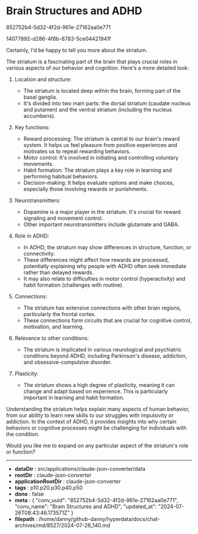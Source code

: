 # Brain Structures and ADHD

852752b4-5d32-4f2d-961e-27162aa0e771

14077892-d286-4f6b-8783-5ce04421941f

 Certainly, I'd be happy to tell you more about the striatum. 

The striatum is a fascinating part of the brain that plays crucial roles in various aspects of our behavior and cognition. Here's a more detailed look:

1. Location and structure:
   - The striatum is located deep within the brain, forming part of the basal ganglia.
   - It's divided into two main parts: the dorsal striatum (caudate nucleus and putamen) and the ventral striatum (including the nucleus accumbens).

2. Key functions:
   - Reward processing: The striatum is central to our brain's reward system. It helps us feel pleasure from positive experiences and motivates us to repeat rewarding behaviors.
   - Motor control: It's involved in initiating and controlling voluntary movements.
   - Habit formation: The striatum plays a key role in learning and performing habitual behaviors.
   - Decision-making: It helps evaluate options and make choices, especially those involving rewards or punishments.

3. Neurotransmitters:
   - Dopamine is a major player in the striatum. It's crucial for reward signaling and movement control.
   - Other important neurotransmitters include glutamate and GABA.

4. Role in ADHD:
   - In ADHD, the striatum may show differences in structure, function, or connectivity.
   - These differences might affect how rewards are processed, potentially explaining why people with ADHD often seek immediate rather than delayed rewards.
   - It may also relate to difficulties in motor control (hyperactivity) and habit formation (challenges with routine).

5. Connections:
   - The striatum has extensive connections with other brain regions, particularly the frontal cortex.
   - These connections form circuits that are crucial for cognitive control, motivation, and learning.

6. Relevance to other conditions:
   - The striatum is implicated in various neurological and psychiatric conditions beyond ADHD, including Parkinson's disease, addiction, and obsessive-compulsive disorder.

7. Plasticity:
   - The striatum shows a high degree of plasticity, meaning it can change and adapt based on experience. This is particularly important in learning and habit formation.

Understanding the striatum helps explain many aspects of human behavior, from our ability to learn new skills to our struggles with impulsivity or addiction. In the context of ADHD, it provides insights into why certain behaviors or cognitive processes might be challenging for individuals with the condition.

Would you like me to expand on any particular aspect of the striatum's role or function?

---

* **dataDir** : src/applications/claude-json-converter/data
* **rootDir** : claude-json-converter
* **applicationRootDir** : claude-json-converter
* **tags** : p10.p20.p30.p40.p50
* **done** : false
* **meta** : {
  "conv_uuid": "852752b4-5d32-4f2d-961e-27162aa0e771",
  "conv_name": "Brain Structures and ADHD",
  "updated_at": "2024-07-26T08:43:46.173571Z"
}
* **filepath** : /home/danny/github-danny/hyperdata/docs/chat-archives/md/8527/2024-07-26_140.md